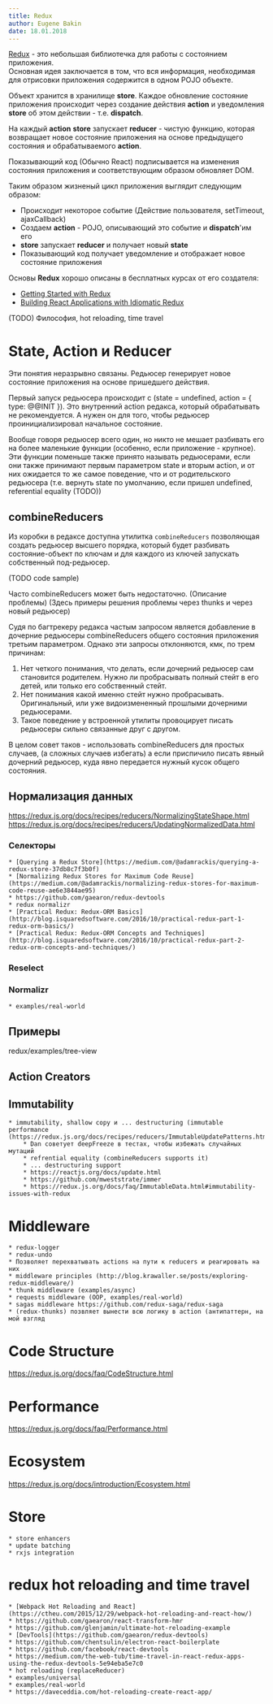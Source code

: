 ```yaml
---
title: Redux
author: Eugene Bakin
date: 18.01.2018
--- 
```


[Redux](https://redux.js.org/) - это небольшая библиотечка для работы с состоянием приложения.  
Основная идея заключается в том, что вся информация, необходимая для отрисовки приложения содержится в одном POJO объекте.

Объект хранится в хранилище **store**.
Каждое обновление состояние приложения происходит через создание действия **action** и уведомления **store** об этом действии - т.е. **dispatch**.

На каждый **action** **store** запускает **reducer** - чистую функцию, которая возвращает новое состояние приложения на основе предыдущего состояния и обрабатываемого **action**.

Показывающий код (Обычно React) подписывается на изменения состояния приложения и соответствующим образом обновляет DOM.

Таким образом жизненый цикл приложения выглядит следующим образом:
* Происходит некоторое событие (Действие пользователя, setTimeout, ajaxCallback)
* Создаем **action** - POJO, описывающий это событие и **dispatch**'им его
* **store** запускает **reducer** и получает новый **state**
* Показывающий код получает уведомление и отображает новое состояние приложения

Основы **Redux** хорошо описаны в бесплатных курсах от его создателя:
* [Getting Started with Redux](https://egghead.io/series/getting-started-with-redux)
* [Building React Applications with Idiomatic Redux](https://egghead.io/series/getting-started-with-redux)

(TODO) Философия, hot reloading, time travel

# State, Action и Reducer

Эти понятия неразрывно связаны. Редьюсер генерирует новое состояние приложения на основе пришедшего действия.

Первый запуск редьюсера происходит с (state = undefined, action = { type: @@INIT }). Это внутренний action редакса, который обрабатывать не рекомендуется. А нужен он для того, чтобы редьюсер проинициализировал начальное состояние. 

Вообще говоря редьюсер всего один, но никто не мешает разбивать его на более маленькие функции (особенно, если приложение - крупное).  
Эти функции поменьше также принято называть редьюсерами, если они также принимают первым параметром state и вторым action, и от них ожидается то же самое поведение, что и от родительского редьюсера (т.е. вернуть state по умолчанию, если пришел undefined, referential equality (TODO))

## combineReducers

Из коробки в редаксе доступна утилитка `combineReducers` позволяющая создать редьюсер высшего порядка, который будет разбивать состояние-объект по ключам и для каждого из ключей запускать собственный под-редьюсер. 

(TODO code sample)

Часто combineReducers может быть недостаточно. (Описание проблемы) (Здесь примеры решения проблемы через thunks и через новый редьюсер)

Судя по багтрекеру редакса частым запросом является добавление в дочерние редьюсеры combineReducers общего состояния приложения третьим параметром.
Однако эти запросы отклоняются, кмк, по трем причинам:
1. Нет четкого понимания, что делать, если дочерний редьюсер сам становится родителем. Нужно ли пробрасывать полный стейт в его детей, или только его собственный стейт.
2. Нет понимания какой именно стейт нужно пробрасывать. Оригинальный, или уже видоизмененный прошлыми дочерними редьюсерами.
3. Такое поведение у встроенной утилиты провоцирует писать редьюсеры сильно связанные друг с другом.

В целом совет таков - использовать combineReducers для простых случаев, (а сложных случаев избегать) а если приспичило писать явный дочерний редьюсер, куда явно передается нужный кусок общего состояния.

## Нормализация данных

https://redux.js.org/docs/recipes/reducers/NormalizingStateShape.html
https://redux.js.org/docs/recipes/reducers/UpdatingNormalizedData.html

### Селекторы
    * [Querying a Redux Store](https://medium.com/@adamrackis/querying-a-redux-store-37db8c7f3b0f)
    * [Normalizing Redux Stores for Maximum Code Reuse](https://medium.com/@adamrackis/normalizing-redux-stores-for-maximum-code-reuse-ae6e3844ae95)
    * https://github.com/gaearon/redux-devtools
    * redux normalizr
    * [Practical Redux: Redux-ORM Basics](http://blog.isquaredsoftware.com/2016/10/practical-redux-part-1-redux-orm-basics/)
    * [Practical Redux: Redux-ORM Concepts and Techniques](http://blog.isquaredsoftware.com/2016/10/practical-redux-part-2-redux-orm-concepts-and-techniques/)

### Reselect

### Normalizr
    * examples/real-world

## Примеры

redux/examples/tree-view

## Action Creators

## Immutability
    * immutability, shallow copy и ... destructuring (immutable performance (https://redux.js.org/docs/recipes/reducers/ImmutableUpdatePatterns.html))
        * Dan советует deepFreeze в тестах, чтобы избежать случайных мутаций
        * refrential equality (combineReducers supports it)
        * ... destructuring support
        * https://reactjs.org/docs/update.html
        * https://github.com/mweststrate/immer
        * https://redux.js.org/docs/faq/ImmutableData.html#immutability-issues-with-redux

# Middleware

    * redux-logger
    * redux-undo
    * Позволяет перехватывать actions на пути к reducers и реагировать на них
    * middleware principles (http://blog.krawaller.se/posts/exploring-redux-middleware/)
    * thunk middleware (examples/async)
    * requests middleware (OOP, examples/real-world)
    * sagas middleware https://github.com/redux-saga/redux-saga
    * (redux-thunks) позвляет вынести всю логику в action (антипаттерн, на мой взгляд

# Code Structure

https://redux.js.org/docs/faq/CodeStructure.html

# Performance

https://redux.js.org/docs/faq/Performance.html

# Ecosystem

https://redux.js.org/docs/introduction/Ecosystem.html

# Store
    * store enhancers 
    * update batching
    * rxjs integration

# redux hot reloading and time travel
    * [Webpack Hot Reloading and React](https://ctheu.com/2015/12/29/webpack-hot-reloading-and-react-how/)
    * https://github.com/gaearon/react-transform-hmr
    * https://github.com/glenjamin/ultimate-hot-reloading-example
    * [DevTools](https://github.com/gaearon/redux-devtools)
    * https://github.com/chentsulin/electron-react-boilerplate
    * https://github.com/facebook/react-devtools 
    * https://medium.com/the-web-tub/time-travel-in-react-redux-apps-using-the-redux-devtools-5e94eba5e7c0
    * hot reloading (replaceReducer)
    * examples/universal
    * examples/real-world
    * https://daveceddia.com/hot-reloading-create-react-app/

